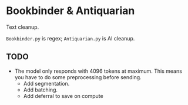 # Bookbinder & Antiquarian

Text cleanup.

`Bookbinder.py` is regex; `Antiquarian.py` is AI cleanup.

## TODO

-   The model only responds with 4096 tokens at maximum. This means you have to do some preprocessing before sending.
    -   Add segmentation.
    -   Add batching.
    -   Add deferral to save on compute
